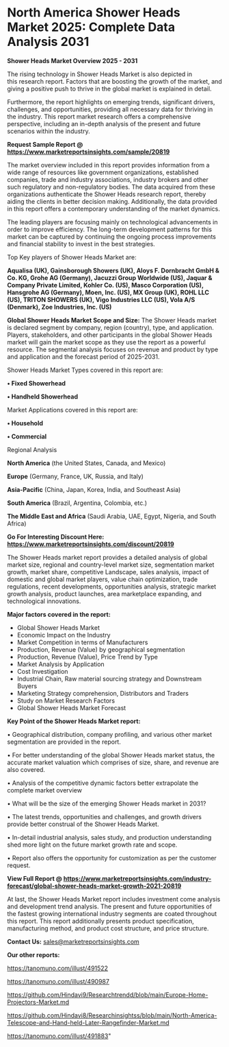 # North America Shower Heads Market 2025: Complete Data Analysis 2031

<Strong> Shower Heads Market Overview 2025 - 2031</strong>

The rising technology in Shower Heads Market is also depicted in this research report. Factors that are boosting the growth of the market, and giving a positive push to thrive in the global market is explained in detail.

Furthermore, the report highlights on emerging trends, significant drivers, challenges, and opportunities, providing all necessary data for thriving in the industry. This report market research offers a comprehensive perspective, including an in-depth analysis of the present and future scenarios within the industry.

<strong>Request Sample Report @ <a href=https://www.marketreportsinsights.com/sample/20819>https://www.marketreportsinsights.com/sample/20819</a></strong>

The market overview included in this report provides information from a wide range of resources like government organizations, established companies, trade and industry associations, industry brokers and other such regulatory and non-regulatory bodies. The data acquired from these organizations authenticate the Shower Heads research report, thereby aiding the clients in better decision making. Additionally, the data provided in this report offers a contemporary understanding of the market dynamics.

The leading players are focusing mainly on technological advancements in order to improve efficiency. The long-term development patterns for this market can be captured by continuing the ongoing process improvements and financial stability to invest in the best strategies.

Top Key players of Shower Heads Market are:

<strong>Aqualisa (UK), Gainsborough Showers (UK), Aloys F. Dornbracht GmbH & Co. KG, Grohe AG (Germany), Jacuzzi Group Worldwide (US), Jaquar & Company Private Limited, Kohler Co. (US), Masco Corporation (US), Hansgrohe AG (Germany), Moen, Inc. (US), MX Group (UK), ROHL LLC (US), TRITON SHOWERS (UK), Vigo Industries LLC (US), Vola A/S (Denmark), Zoe Industries, Inc. (US)</strong>

<strong><b>Global Shower Heads Market Scope and Size:</b></strong>
The Shower Heads market is declared segment by company, region (country), type, and application. Players, stakeholders, and other participants in the global Shower Heads market will gain the market scope as they use the report as a powerful resource. The segmental analysis focuses on revenue and product by type and application and the forecast period of 2025-2031.

Shower Heads Market Types covered in this report are:

<strong>• Fixed Showerhead

• Handheld Showerhead</strong>

Market Applications covered in this report are:

<strong>• Household

• Commercial</strong> 

Regional Analysis

<strong>North America</strong> (the United States, Canada, and Mexico)

<strong>Europe</strong> (Germany, France, UK, Russia, and Italy)

<strong>Asia-Pacific</strong> (China, Japan, Korea, India, and Southeast Asia)

<strong>South America</strong> (Brazil, Argentina, Colombia, etc.)

<strong>The Middle East and Africa</strong> (Saudi Arabia, UAE, Egypt, Nigeria, and South Africa)

<strong>Go For Interesting Discount Here: <a href=https://www.marketreportsinsights.com/discount/20819>https://www.marketreportsinsights.com/discount/20819</a></strong>

The Shower Heads market report provides a detailed analysis of global market size, regional and country-level market size, segmentation market growth, market share, competitive Landscape, sales analysis, impact of domestic and global market players, value chain optimization, trade regulations, recent developments, opportunities analysis, strategic market growth analysis, product launches, area marketplace expanding, and technological innovations.

<strong><b>Major factors covered in the report:</b></strong>
<ul>
  <li>Global Shower Heads Market </li>
  <li>Economic Impact on the Industry</li>
  <li>Market Competition in terms of Manufacturers</li>
  <li>Production, Revenue (Value) by geographical segmentation</li>
  <li>Production, Revenue (Value), Price Trend by Type</li>
  <li>Market Analysis by Application</li>
  <li>Cost Investigation</li>
  <li>Industrial Chain, Raw material sourcing strategy and Downstream Buyers</li>
  <li>Marketing Strategy comprehension, Distributors and Traders</li>
  <li>Study on Market Research Factors</li>
  <li>Global Shower Heads Market Forecast</li>
</ul>

<strong><b>Key Point of the Shower Heads Market report:</b></strong>

• Geographical distribution, company profiling, and various other market segmentation are provided in the report.

• For better understanding of the global Shower Heads market status, the accurate market valuation which comprises of size, share, and revenue are also covered.

• Analysis of the competitive dynamic factors better extrapolate the complete market overview

• What will be the size of the emerging Shower Heads market in 2031?

• The latest trends, opportunities and challenges, and growth drivers provide better construal of the Shower Heads Market.

• In-detail industrial analysis, sales study, and production understanding shed more light on the future market growth rate and scope.

• Report also offers the opportunity for customization as per the customer request.

<strong><b>View Full Report @ <a href=https://www.marketreportsinsights.com/industry-forecast/global-shower-heads-market-growth-2021-20819>https://www.marketreportsinsights.com/industry-forecast/global-shower-heads-market-growth-2021-20819</a></b></strong>


At last, the Shower Heads Market report includes investment come analysis and development trend analysis. The present and future opportunities of the fastest growing international industry segments are coated throughout this report. This report additionally presents product specification, manufacturing method, and product cost structure, and price structure.

<strong>Contact Us:</strong>
sales@marketreportsinsights.com

<strong>Our other reports:</strong>

<a href=https://tanomuno.com/illust/491522>https://tanomuno.com/illust/491522</a>

<a href=https://tanomuno.com/illust/490987>https://tanomuno.com/illust/490987</a>

<a href=https://github.com/Hindavi9/Researchtrendd/blob/main/Europe-Home-Projectors-Market.md>https://github.com/Hindavi9/Researchtrendd/blob/main/Europe-Home-Projectors-Market.md</a>

<a href=https://github.com/Hindavi8/Researchinsightss/blob/main/North-America-Telescope-and-Hand-held-Later-Rangefinder-Market.md>https://github.com/Hindavi8/Researchinsightss/blob/main/North-America-Telescope-and-Hand-held-Later-Rangefinder-Market.md</a>

<a href=https://tanomuno.com/illust/491883>https://tanomuno.com/illust/491883</a>"
